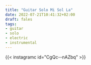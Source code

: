 ```yaml
---
title: "Guitar Solo Mi Sol La"
date: 2022-07-21T10:41:32+02:00
draft: fales
tags:
- guitar
- solo
- electric
- instrumental
---
```


{{< instagramc id="CgQc--nAZbq" >}}
